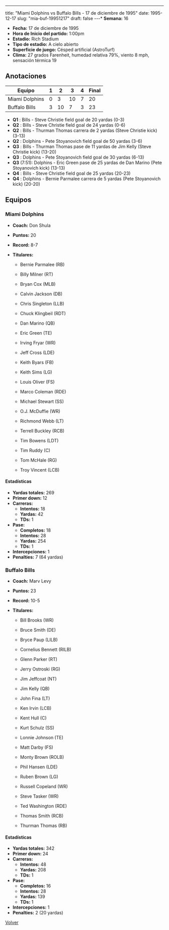 ---
title: "Miami Dolphins vs Buffalo Bills - 17 de diciembre de 1995"
date: 1995-12-17
slug: "mia-buf-19951217"
draft: false
---* **Semana:** 16
* **Fecha:** 17 de diciembre de 1995
* **Hora de Inicio del partido:** 1:00pm
* **Estadio:** Rich Stadium
* **Tipo de estadio:** A cielo abierto
* **Superficie de juego:** Césped artificial (AstroTurf)
* **Clima:** 27 grados Farenheit, humedad relativa 79%, viento 8 mph, sensación térmica 19




## Anotaciones
| Equipo | 1 | 2 | 3 | 4 | Final |
|--------|---|---|---|---|-------|
| Miami Dolphins  | 0 | 3 | 10 | 7  | 20 |
| Buffalo Bills  | 3 | 10 | 7 | 3  | 23 |
* **Q1** : Bills - Steve Christie field goal de 20 yardas (0-3)
* **Q2** : Bills - Steve Christie field goal de 24 yardas (0-6)
* **Q2** : Bills - Thurman Thomas carrera de 2 yardas (Steve Christie kick) (3-13)
* **Q2** : Dolphins - Pete Stoyanovich field goal de 50 yardas (3-6)
* **Q3** : Bills - Thurman Thomas pase de 11 yardas de Jim Kelly (Steve Christie kick) (13-20)
* **Q3** : Dolphins - Pete Stoyanovich field goal de 30 yardas (6-13)
* **Q3** (7:51): Dolphins - Eric Green pase de 25 yardas de Dan Marino (Pete Stoyanovich kick) (13-13)
* **Q4** : Bills - Steve Christie field goal de 25 yardas (20-23)
* **Q4** : Dolphins - Bernie Parmalee carrera de 5 yardas (Pete Stoyanovich kick) (20-20)


## Equipos


### Miami Dolphins
* **Coach:** Don Shula
* **Puntos:** 20
* **Record:** 8-7
* **Titulares:** 

  * Bernie Parmalee (RB) 

  * Billy Milner (RT) 

  * Bryan Cox (MLB) 

  * Calvin Jackson (DB) 

  * Chris Singleton (LLB) 

  * Chuck Klingbeil (RDT) 

  * Dan Marino (QB) 

  * Eric Green (TE) 

  * Irving Fryar (WR) 

  * Jeff Cross (LDE) 

  * Keith Byars (FB) 

  * Keith Sims (LG) 

  * Louis Oliver (FS) 

  * Marco Coleman (RDE) 

  * Michael Stewart (SS) 

  * O.J. McDuffie (WR) 

  * Richmond Webb (LT) 

  * Terrell Buckley (RCB) 

  * Tim Bowens (LDT) 

  * Tim Ruddy (C) 

  * Tom McHale (RG) 

  * Troy Vincent (LCB) 

#### Estadísticas
* **Yardas totales:** 269
* **Primer down:** 12
* **Carreras:**
  * **Intentos:** 18
  * **Yardas:** 42
  * **TDs:** 1
* **Pase:**
  * **Completos:** 18
  * **Intentos:** 28
  * **Yardas:** 254
  * **TDs:** 1
* **Intercepciones:** 1
* **Penalties:** 7 (64 yardas)

### Buffalo Bills
* **Coach:** Marv Levy
* **Puntos:** 23
* **Record:** 10-5
* **Titulares:** 

  * Bill Brooks (WR) 

  * Bruce Smith (DE) 

  * Bryce Paup (LILB) 

  * Cornelius Bennett (RILB) 

  * Glenn Parker (RT) 

  * Jerry Ostroski (RG) 

  * Jim Jeffcoat (NT) 

  * Jim Kelly (QB) 

  * John Fina (LT) 

  * Ken Irvin (LCB) 

  * Kent Hull (C) 

  * Kurt Schulz (SS) 

  * Lonnie Johnson (TE) 

  * Matt Darby (FS) 

  * Monty Brown (ROLB) 

  * Phil Hansen (LDE) 

  * Ruben Brown (LG) 

  * Russell Copeland (WR) 

  * Steve Tasker (WR) 

  * Ted Washington (RDE) 

  * Thomas Smith (RCB) 

  * Thurman Thomas (RB) 

#### Estadísticas
* **Yardas totales:** 342
* **Primer down:** 24
* **Carreras:**
  * **Intentos:** 48
  * **Yardas:** 208
  * **TDs:** 1
* **Pase:**
  * **Completos:** 16
  * **Intentos:** 28
  * **Yardas:** 139
  * **TDs:** 1
* **Intercepciones:** 1
* **Penalties:** 2 (20 yardas)


[Volver](/historia/1995)
